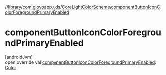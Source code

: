 //[library](../../../index.md)/[com.glovoapp.uds](../index.md)/[CoreLightColorScheme](index.md)/[componentButtonIconColorForegroundPrimaryEnabled](component-button-icon-color-foreground-primary-enabled.md)

# componentButtonIconColorForegroundPrimaryEnabled

[androidJvm]\
open override val [componentButtonIconColorForegroundPrimaryEnabled](component-button-icon-color-foreground-primary-enabled.md): [Color](https://developer.android.com/reference/kotlin/androidx/compose/ui/graphics/Color.html)
